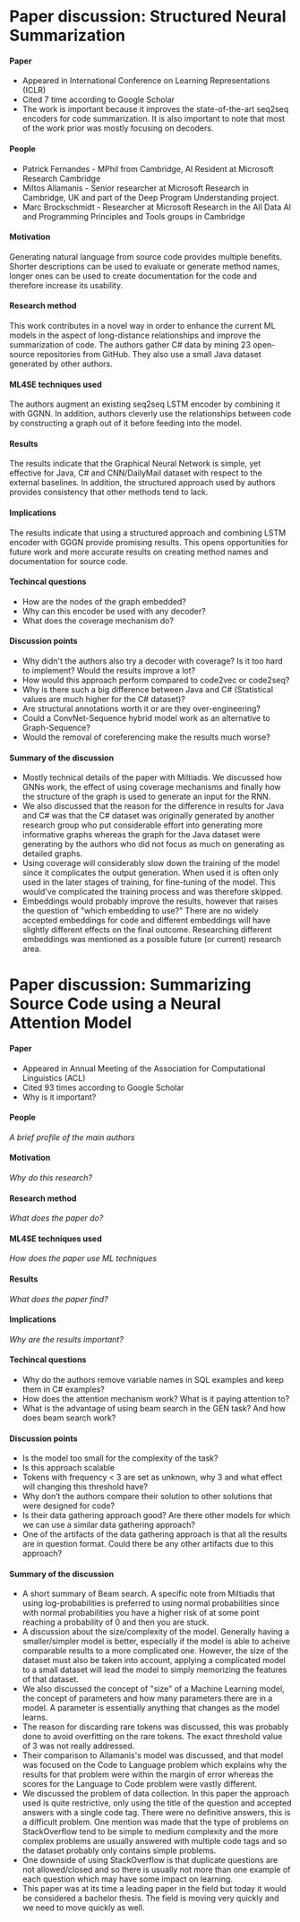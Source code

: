# Paper discussion: Structured Neural Summarization

#### Paper

* Appeared in International Conference on Learning Representations (ICLR)
* Cited 7 time according to Google Scholar
* The work is important because it improves the state-of-the-art seq2seq encoders for code summarization. It is also 
important to note that most of the work prior was mostly focusing on decoders.

#### People
* Patrick Fernandes - MPhil from Cambridge, AI Resident at Microsoft Research Cambridge 
* Miltos Allamanis - Senior researcher at Microsoft Research in Cambridge, UK and part of the Deep Program Understanding project.
* Marc Brockschmidt - Researcher at Microsoft Research in the All Data AI and Programming Principles and Tools groups in Cambridge

#### Motivation
Generating natural language from source code provides multiple benefits. Shorter descriptions can be used to evaluate
or generate method names, longer ones can be used to create documentation for the code and therefore increase its
usability.  

#### Research method
This work contributes in a novel way in order to enhance the current ML models in the aspect of 
long-distance relationships and improve the summarization of code. 
The authors gather C# data by mining 23 open-source repositories from GitHub. They also use a small Java dataset
generated by other authors.

#### ML4SE techniques used
The authors augment an existing seq2seq LSTM encoder by combining it with GGNN. In addition, authors cleverly use the
relationships between code by constructing a graph out of it before feeding into the model. 

#### Results
The results indicate that the Graphical Neural Network is simple, yet effective for Java, C# and CNN/DailyMail dataset
with respect to the external baselines. In addition, the structured approach used by authors provides consistency that 
other methods tend to lack.

#### Implications
The results indicate that using a structured approach and combining LSTM encoder with GGGN provide promising results. 
This opens opportunities for future work and more accurate results on creating method names and documentation for 
source code. 

#### Techincal questions
* How are the nodes of the graph embedded?
* Why can this encoder be used with any decoder?
* What does the coverage mechanism do?

#### Discussion points
* Why didn't the authors also try a decoder with coverage? Is it too hard to implement? Would the results improve a lot?
* How would this approach perform compared to code2vec or code2seq?
* Why is there such a big difference between Java and C# (Statistical values are much higher for the C# dataset)?
* Are structural annotations worth it or are they over-engineering?
* Could a ConvNet-Sequence hybrid model work as an alternative to Graph-Sequence?
* Would the removal of coreferencing make the results much worse?


#### Summary of the discussion
* Mostly technical details of the paper with Miltiadis. We discussed how GNNs work, the effect of using coverage mechanisms and finally how the structure of the graph is used to generate an input for the RNN.
* We also discussed that the reason for the difference in results for Java and C# was that the C# dataset was originally generated by another research group who put considerable effort into generating more informative graphs whereas the graph for the Java dataset were generating by the authors who did not focus as much on generating as detailed graphs.
* Using coverage will considerably slow down the training of the model since it complicates the output generation. When used it is often only used in the later stages of training, for fine-tuning of the model. This would've complicated the training process and was therefore skipped.
* Embeddings would probably improve the results, however that raises the question of "which embedding to use?" There are no widely accepted embeddings for code and different embeddings will have slightly different effects on the final outcome. Researching different embeddings was mentioned as a possible future (or current) research area.




# Paper discussion: Summarizing Source Code using a Neural Attention Model

#### Paper

* Appeared in Annual Meeting of the Association for Computational Linguistics (ACL)
* Cited 93 times according to Google Scholar
* Why is it important?

#### People
_A brief profile of the main authors_

#### Motivation
_Why do this research?_

#### Research method
_What does the paper do?_

#### ML4SE techniques used
_How does the paper use ML techniques_

#### Results
_What does the paper find?_

#### Implications
_Why are the results important?_

#### Techincal questions
* Why do the authors remove variable names in SQL examples and keep them in C# examples?
* How does the attention mechanism work? What is it paying attention to?
* What is the advantage of using beam search in the GEN task? And how does beam search work?

#### Discussion points
* Is the model too small for the complexity of the task?
* Is this approach scalable
* Tokens with frequency < 3 are set as unknown, why 3 and what effect will changing this threshold have?
* Why don’t the authors compare their solution to other solutions that were designed for code?
* Is their data gathering approach good? Are there other models for which we can use a similar data gathering approach?
* One of the artifacts of the data gathering approach is that all the results are in question format. Could there be any other artifacts due to this approach?

#### Summary of the discussion
* A short summary of Beam search. A specific note from Miltiadis that using log-probabilities is preferred to using normal probabilities since with normal probabilities you have a higher risk of at some point reaching a probability of 0 and then you are stuck.
* A discussion about the size/complexity of the model. Generally having a smaller/simpler model is better, especially if the model is able to acheive comparable results to a more complicated one. However, the size of the dataset must also be taken into account, applying a complicated model to a small dataset will lead the model to simply memorizing the features of that dataset.
* We also discussed the concept of "size" of a Machine Learning model, the concept of parameters and how many parameters there are in a model. A parameter is essentially anything that changes as the model learns.
* The reason for discarding rare tokens was discussed, this was probably done to avoid overfitting on the rare tokens. The exact threshold value of 3 was not really addressed.
* Their comparison to Allamanis's model was discussed, and that model was focused on the Code to Language problem which explains why the results for that problem were within the margin of error whereas the scores for the Language to Code problem were vastly different.
* We discussed the problem of data collection. In this paper the approach used is quite restrictive, only using the title of the question and accepted answers with a single code tag. There were no definitive answers, this is a difficult problem. One mention was made that the type of problems on StackOverflow tend to be simple to medium complexity and the more complex problems are usually answered with multiple code tags and so the dataset probably only contains simple problems.
* One downside of using StackOverflow is that duplicate questions are not allowed/closed and so there is usually not more than one example of each question which may have some impact on learning.
* This paper was at its time a leading paper in the field but today it would be considered a bachelor thesis. The field is moving very quickly and we need to move quickly as well.
